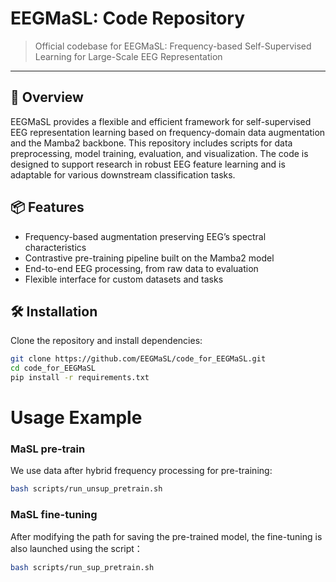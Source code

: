 # EEGMaSL: Code Repository

> Official codebase for EEGMaSL: Frequency-based Self-Supervised Learning for Large-Scale EEG Representation

---

## 🚀 Overview

EEGMaSL provides a flexible and efficient framework for self-supervised EEG representation learning based on frequency-domain data augmentation and the Mamba2 backbone. This repository includes scripts for data preprocessing, model training, evaluation, and visualization. The code is designed to support research in robust EEG feature learning and is adaptable for various downstream classification tasks.

## 📦 Features

- Frequency-based augmentation preserving EEG’s spectral characteristics
- Contrastive pre-training pipeline built on the Mamba2 model
- End-to-end EEG processing, from raw data to evaluation
- Flexible interface for custom datasets and tasks

## 🛠️ Installation

Clone the repository and install dependencies:

```bash
git clone https://github.com/EEGMaSL/code_for_EEGMaSL.git
cd code_for_EEGMaSL
pip install -r requirements.txt
```

# Usage Example

### MaSL pre-train

We use data after hybrid frequency processing for pre-training:
```bash
bash scripts/run_unsup_pretrain.sh
```
### MaSL fine-tuning

After modifying the path for saving the pre-trained model, the fine-tuning is also launched using the script：
```bash
bash scripts/run_sup_pretrain.sh
```
